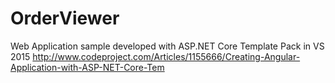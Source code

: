 # OrderViewer
Web Application sample developed with ASP.NET Core Template Pack in VS 2015
http://www.codeproject.com/Articles/1155666/Creating-Angular-Application-with-ASP-NET-Core-Tem
